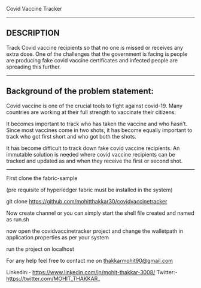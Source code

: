 Covid Vaccine Tracker

------------------
DESCRIPTION
------------------
Track Covid vaccine recipients so that no one is missed or receives any extra dose. 
One of the challenges that the government is facing is people are producing fake covid vaccine certificates and infected people are spreading this further.

------------------------------------------
Background of the problem statement:
------------------------------------------

Covid vaccine is one of the crucial tools to fight against covid-19. Many countries are working at their full strength to vaccinate their citizens.

It becomes important to track who has taken the vaccine and who hasn’t. Since most vaccines come in two shots, it has become equally important to track 
who got first short and who got both the shots.

It has become difficult to track down fake covid vaccine recipients. An immutable solution is needed where covid vaccine recipients can be tracked and 
updated as and when they receive the first or second shot.

-------------------------------------------------------------------------------------------------------------------------------------------------------------------------------


First clone the fabric-sample

(pre requisite of hyperledger fabric must be installed in the system)

git clone https://github.com/mohitthakkar30/covidvaccinetracker


Now create channel or you can simply start the shell file created and named as run.sh 

now open the covidvaccinetracker project and change the walletpath in application.properties as per your system

run the project on localhost 


For any help feel free to contact me on thakkarmohit90@gmail.com

Linkedin:- https://www.linkedin.com/in/mohit-thakkar-3008/ 
Twitter:- https://twitter.com/MOHIT_THAKKAR_

